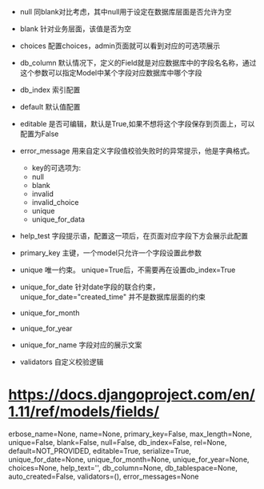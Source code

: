 -   null            同blank对比考虑，其中null用于设定在数据库层面是否允许为空
-   blank           针对业务层面，该值是否为空
-   choices         配置choices，admin页面就可以看到对应的可选项展示
-   db_column       默认情况下，定义的Field就是对应数据库中的字段名名称，通过这个参数可以指定Model中某个字段对应数据库中哪个字段
-   db_index        索引配置
-   default         默认值配置
-   editable        是否可编辑，默认是True,如果不想将这个字段保存到页面上，可以配置为False
-   error_message   用来自定义字段值校验失败时的异常提示，他是字典格式。
    -   key的可选项为:
    -   null
    -   blank
    -   invalid
    -   invalid_choice
    -   unique
    -   unique_for_data

-   help_test       字段提示语，配置这一项后，在页面对应字段下方会展示此配置
-   primary_key     主键，一个model只允许一个字段设置此参数
-   unique          唯一约束。   unique=True后，不需要再在设置db_index=True
-   unique_for_date 针对date字段的联合约束，    unique_for_date="created_time"  并不是数据库层面的约束
-   unique_for_month
-   unique_for_year
-   unique_for_name 字段对应的展示文案
-   validators      自定义校验逻辑



#   https://docs.djangoproject.com/en/1.11/ref/models/fields/


erbose_name=None,
name=None,
primary_key=False,
max_length=None,
unique=False,
blank=False,
null=False,
db_index=False,
rel=None,
default=NOT_PROVIDED,
editable=True,
serialize=True,
unique_for_date=None,
unique_for_month=None,
unique_for_year=None,
choices=None,
help_text='',
db_column=None,
db_tablespace=None,
auto_created=False,
validators=(),
error_messages=None